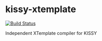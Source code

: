 kissy-xtemplate
===============

[![Build Status](https://travis-ci.org/daxingplay/kissy-xtemplate.png?branch=master)](https://travis-ci.org/daxingplay/kissy-xtemplate)

Independent XTemplate compiler for KISSY
